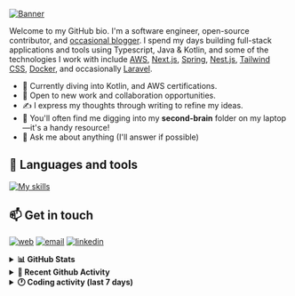 [![Banner](https://raw.githubusercontent.com/wilfriedago/wilfriedago/main/assets/1.png)][website]

Welcome to my GitHub bio. I'm a software engineer, open-source contributor, and [occasional blogger][blog]. I spend my days building full-stack applications and tools using Typescript, Java & Kotlin, and some of the technologies I work with include [AWS](https://aws.amazon.com/fr/), [Next.js](https://nextjs.org/), [Spring](https://spring.io/), [Nest.js](https://nestjs.com/), [Tailwind CSS](https://github.com/tailwindlabs/tailwindcss), [Docker](https://www.docker.com/), and occasionally [Laravel](https://laravel.com/).

- 🔭 Currently diving into Kotlin, and AWS certifications.
- 👯 Open to new work and collaboration opportunities.
- ✍️ I express my thoughts through writing to refine my ideas.
- 🧠 You'll often find me digging into my **second-brain** folder on my laptop—it's a handy resource!
- 💬 Ask me about anything (I'll answer if possible)

## 🎨 Languages and tools

[![My skills](https://skillicons.dev/icons?i=typescript,python,kotlin,django,spring,fastapi,nodejs,nest,laravel,aws,java,redis,linux,docker,nginx,vscode,idea,js,git,github,md,html,css,tailwind&perline=15)](https://skillicons.dev)

## 📫 Get in touch
[![web](https://img.shields.io/badge/WEBSITE-12100E?logo=google-earth&color=282A36)][website]
[![email](https://img.shields.io/badge/MAIL-12100E?logo=mailgun&color=282A36)][mail]
[![linkedin](https://img.shields.io/badge/LINKEDIN-12100E?logo=linkedin&color=282A36)][linkedin]


<details>
  <summary><b>📊 GitHub Stats</b></summary>
	<br/>
	<p align="left">
		<img width="49.5%" src="https://github-readme-stats.vercel.app/api?username=wilfriedago&show_icons=true&count_private=true&title_color=10b981&icon_color=10b981&theme=react&hide_border=true&rank_icon=github" />
		<img width="49.5%" src="https://streak-stats.demolab.com/?user=wilfriedago&hide_border=true&theme=react&ring=10b981&fire=fff&currStreakNum=fff&sideLabels=10b981&currStreakLabel=10b981&sideNums=fff" />
	</p>
</details>

<details>
  <summary><b>📅 Recent Github Activity</b></summary>
	<br>

<!--RECENT_ACTIVITY:last_update-->
Last Updated: Sunday, July 7th, 2024, 4:14:24 AM
<!--RECENT_ACTIVITY:last_update_end-->

<!--RECENT_ACTIVITY:start-->
1. ⭐ Starred [Hendrixer/clientside-gql](https://github.com/Hendrixer/clientside-gql)<br>
2. ⬆️ Pushed 45 commit(s) to [wilfriedago/keycloak](https://github.com/wilfriedago/keycloak)<br>
3. ⭐ Starred [blueedgetechno/win11React](https://github.com/blueedgetechno/win11React)<br>
4. 💬 Commented on [#42](https://github.com/lukin/keywind/issues/42#issuecomment-2209278291) in [lukin/keywind](https://github.com/lukin/keywind)<br>
5. ⭐ Starred [streetwriters/notesnook](https://github.com/streetwriters/notesnook)<br>
<!--RECENT_ACTIVITY:end-->
</details>

<details>
  <summary><b>🕐 Coding activity (last 7 days)</b></summary>
	<br>

<!--START_SECTION:waka-->

```python
Total Time: 11 hrs 37 mins

TypeScript                 2 hrs 52 mins   █████▓░░░░░░░░░░░░░░░░░░░   23.23 %
HTML                       1 hr 55 mins    ████░░░░░░░░░░░░░░░░░░░░░   15.50 %
Python                     1 hr 53 mins    ███▓░░░░░░░░░░░░░░░░░░░░░   15.28 %
Markdown                   1 hr 14 mins    ██▓░░░░░░░░░░░░░░░░░░░░░░   10.09 %
JSON                       1 hr            ██░░░░░░░░░░░░░░░░░░░░░░░   08.17 %
Other                      44 mins         █▒░░░░░░░░░░░░░░░░░░░░░░░   05.99 %
```

<!--END_SECTION:waka-->
</details>

[website]: https://wilfriedago.dev
[linkedin]: https://linkedin.com/in/wilfriedago
[blog]: https://wilfriedago.dev/blog
[mail]: mailto:me@wilfriedago.dev
